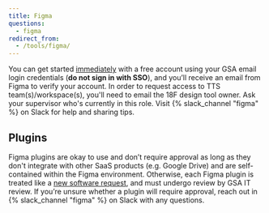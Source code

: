 ```yaml
---
title: Figma
questions:
  - figma
redirect_from:
  - /tools/figma/
---
```


You can get started [immediately](https://www.figma.com) with a free account using your GSA email login credentials (**do not sign in with SSO**), and you’ll receive an email from Figma to verify your account. In order to request access to TTS team(s)/workspace(s), you'll need to email the 18F design tool owner. Ask your supervisor who's currently in this role. Visit {% slack_channel "figma" %} on Slack for help and sharing tips.

## Plugins

Figma plugins are okay to use and don’t require approval as long as they don't integrate with other SaaS products (e.g. Google Drive) and are self-contained within the Figma environment. Otherwise, each Figma plugin is treated like a [new software request](https://handbook.tts.gsa.gov/software/), and must undergo review by GSA IT review. If you’re unsure whether a plugin will require approval, reach out in {% slack_channel "figma" %} on Slack with any questions.